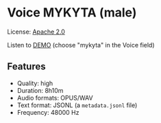 # Voice MYKYTA (male)

License: [Apache 2.0](https://github.com/egorsmkv/ukrainian-tts-datasets/blob/main/LICENSE)

Listen to [DEMO](https://huggingface.co/spaces/theodotus/ukrainian-voices) (choose "mykyta" in the Voice field)

## Features

- Quality: high
- Duration: 8h10m
- Audio formats: OPUS/WAV
- Text format: JSONL (a `metadata.jsonl` file)
- Frequency: 48000 Hz
